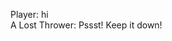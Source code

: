 Player: hi  
A Lost Thrower: Pssst! Keep it down!<gives you an elaborate report on monster activity>  
